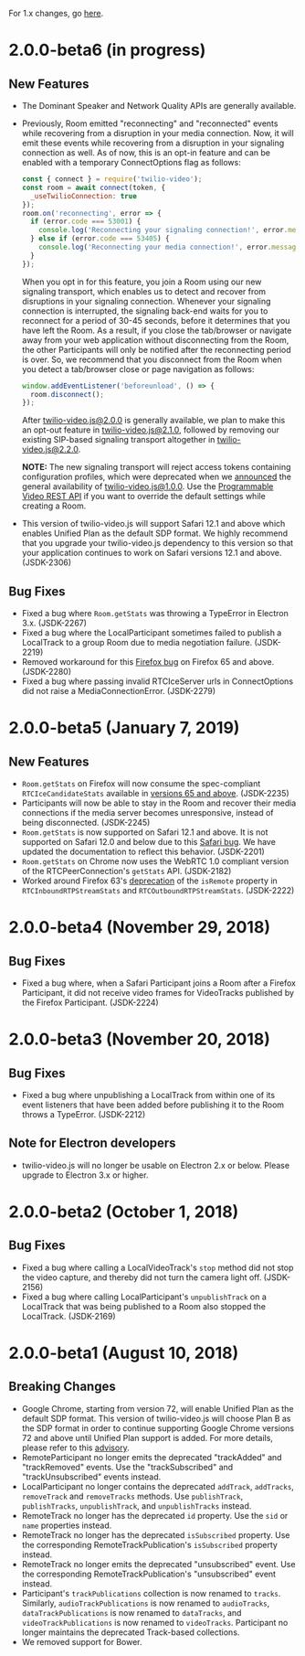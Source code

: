 For 1.x changes, go [here](https://github.com/twilio/twilio-video.js/blob/support-1.x/CHANGELOG.md).

2.0.0-beta6 (in progress)
=========================

New Features
------------

- The Dominant Speaker and Network Quality APIs are generally available.

- Previously, Room emitted "reconnecting" and "reconnected" events while recovering
  from a disruption in your media connection. Now, it will emit these events while
  recovering from a disruption in your signaling connection as well. As of now, this
  is an opt-in feature and can be enabled with a temporary ConnectOptions flag as follows:

  ```js
  const { connect } = require('twilio-video');
  const room = await connect(token, {
    _useTwilioConnection: true
  });
  room.on('reconnecting', error => {
    if (error.code === 53001) {
      console.log('Reconnecting your signaling connection!', error.message);
    } else if (error.code === 53405) {
      console.log('Reconnecting your media connection!', error.message);
    }
  });
  ```

  When you opt in for this feature, you join a Room using our new signaling transport,
  which enables us to detect and recover from disruptions in your signaling connection.
  Whenever your signaling connection is interrupted, the signaling back-end waits
  for you to reconnect for a period of 30-45 seconds, before it determines that you
  have left the Room. As a result, if you close the tab/browser or navigate away from
  your web application without disconnecting from the Room, the other Participants
  will only be notified after the reconnecting period is over. So, we recommend that
  you disconnect from the Room when you detect a tab/browser close or page navigation
  as follows:

  ```js
  window.addEventListener('beforeunload', () => {
    room.disconnect();
  });
  ```

  After twilio-video.js@2.0.0 is generally available, we plan to make this an opt-out
  feature in twilio-video.js@2.1.0, followed by removing our existing SIP-based
  signaling transport altogether in twilio-video.js@2.2.0.

  **NOTE:** The new signaling transport will reject access tokens containing configuration
  profiles, which were deprecated when we [announced](https://www.twilio.com/blog/2017/04/programmable-video-peer-to-peer-rooms-ga.html#room-based-access-control)
  the general availability of twilio-video.js@1.0.0. Use the [Programmable Video REST API](https://www.twilio.com/docs/video/api)
  if you want to override the default settings while creating a Room.

- This version of twilio-video.js will support Safari 12.1 and above which enables
  Unified Plan as the default SDP format. We highly recommend that you upgrade your
  twilio-video.js dependency to this version so that your application continues to
  work on Safari versions 12.1 and above. (JSDK-2306)

Bug Fixes
---------

- Fixed a bug where `Room.getStats` was throwing a TypeError in Electron 3.x. (JSDK-2267)
- Fixed a bug where the LocalParticipant sometimes failed to publish a LocalTrack
  to a group Room due to media negotiation failure. (JSDK-2219)
- Removed workaround for this [Firefox bug](https://bugzilla.mozilla.org/show_bug.cgi?id=1481335)
  on Firefox 65 and above. (JSDK-2280)
- Fixed a bug where passing invalid RTCIceServer urls in ConnectOptions did not
  raise a MediaConnectionError. (JSDK-2279)

2.0.0-beta5 (January 7, 2019)
=============================

New Features
------------

- `Room.getStats` on Firefox will now consume the spec-compliant `RTCIceCandidateStats`
  available in [versions 65 and above](https://www.fxsitecompat.com/en-CA/docs/2018/rtcicecandidatestats-has-been-updated-to-the-latest-spec/). (JSDK-2235)
- Participants will now be able to stay in the Room and recover their media
  connections if the media server becomes unresponsive, instead of being
  disconnected. (JSDK-2245)
- `Room.getStats` is now supported on Safari 12.1 and above. It is not supported
  on Safari 12.0 and below due to this [Safari bug](https://bugs.webkit.org/show_bug.cgi?id=192601).
  We have updated the documentation to reflect this behavior. (JSDK-2201)
- `Room.getStats` on Chrome now uses the WebRTC 1.0 compliant version of the
  RTCPeerConnection's `getStats` API. (JSDK-2182)
- Worked around Firefox 63's [deprecation](https://blog.mozilla.org/webrtc/getstats-isremote-65/)
  of the `isRemote` property in `RTCInboundRTPStreamStats` and `RTCOutboundRTPStreamStats`. (JSDK-2222)

2.0.0-beta4 (November 29, 2018)
===============================

Bug Fixes
---------

  - Fixed a bug where, when a Safari Participant joins a Room after a Firefox Participant,
    it did not receive video frames for VideoTracks published by the Firefox Participant. (JSDK-2224)

2.0.0-beta3 (November 20, 2018)
===============================

Bug Fixes
---------

- Fixed a bug where unpublishing a LocalTrack from within one of its event
  listeners that have been added before publishing it to the Room throws a
  TypeError. (JSDK-2212)

Note for Electron developers
----------------------------

- twilio-video.js will no longer be usable on Electron 2.x or below. Please
  upgrade to Electron 3.x or higher.

2.0.0-beta2 (October 1, 2018)
=============================

Bug Fixes
---------

- Fixed a bug where calling a LocalVideoTrack's `stop` method did not stop the
  video capture, and thereby did not turn the camera light off. (JSDK-2156)
- Fixed a bug where calling LocalParticipant's `unpublishTrack` on a LocalTrack
  that was being published to a Room also stopped the LocalTrack. (JSDK-2169) 

2.0.0-beta1 (August 10, 2018)
=============================

Breaking Changes
----------------

- Google Chrome, starting from version 72, will enable Unified Plan as the default
  SDP format. This version of twilio-video.js will choose Plan B as the SDP format
  in order to continue supporting Google Chrome versions 72 and above until Unified
  Plan support is added. For more details, please refer to this [advisory](https://support.twilio.com/hc/en-us/articles/360012782494-Breaking-Changes-in-Twilio-Video-JavaScript-SDKs-December-2018-).
- RemoteParticipant no longer emits the deprecated "trackAdded" and "trackRemoved"
  events. Use the "trackSubscribed" and "trackUnsubscribed" events instead.
- LocalParticipant no longer contains the deprecated `addTrack`, `addTracks`,
  `removeTrack` and `removeTracks` methods. Use `publishTrack`, `publishTracks`,
  `unpublishTrack`, and `unpublishTracks` instead.
- RemoteTrack no longer has the deprecated `id` property. Use the `sid` or `name`
  properties instead.
- RemoteTrack no longer has the deprecated `isSubscribed` property. Use the
  corresponding RemoteTrackPublication's `isSubscribed` property instead.
- RemoteTrack no longer emits the deprecated "unsubscribed" event. Use the
  corresponding RemoteTrackPublication's "unsubscribed" event instead.
- Participant's `trackPublications` collection is now renamed to `tracks`.
  Similarly, `audioTrackPublications` is now renamed to `audioTracks`,
  `dataTrackPublications` is now renamed to `dataTracks`, and
  `videoTrackPublications` is now renamed to `videoTracks`. Participant no
  longer maintains the deprecated Track-based collections.
- We removed support for Bower.
